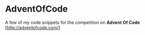 # AdventOfCode
A few of my code snippets for the competition on **Advent Of Code**
[http://adventofcode.com/]
